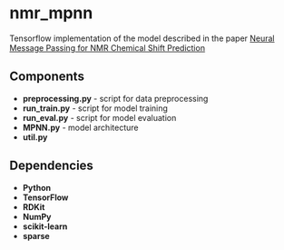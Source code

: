 # nmr_mpnn
Tensorflow implementation of the model described in the paper [Neural Message Passing for NMR Chemical Shift Prediction](#)

## Components
- **preprocessing.py** - script for data preprocessing
- **run_train.py** - script for model training
- **run_eval.py** - script for model evaluation
- **MPNN.py** - model architecture
- **util.py**

## Dependencies
- **Python**
- **TensorFlow**
- **RDKit**
- **NumPy**
- **scikit-learn**
- **sparse**
